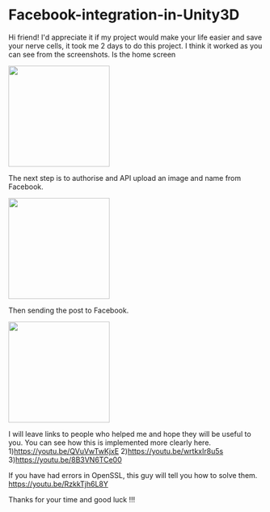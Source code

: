 # Facebook-integration-in-Unity3D

Hi friend! I'd appreciate it if my project would make your life easier and save your nerve cells, it took me 2 days to do this project. I think it worked as you can see from the screenshots.
Is the home screen 

<img src="https://user-images.githubusercontent.com/55653219/130537843-e43daaab-15cd-427e-b8a4-4c8bd0581f81.jpg" width="200">

The next step is to authorise and API upload an image and name from Facebook.

<img src="https://user-images.githubusercontent.com/55653219/130537938-d70589c8-4778-4754-920a-7338fbf169fb.jpg" width="200">

Then sending the post to Facebook.

<img src="https://user-images.githubusercontent.com/55653219/130537956-22aaf337-21d4-4b7c-b5cc-83f58f669a06.jpg" width="200">


 I will leave links to people who helped me and hope they will be useful to you.
 You can see how this is implemented more clearly here.
 1)https://youtu.be/QVuVwTwKjxE
 2)https://youtu.be/wrtkxIr8u5s
 3)https://youtu.be/8B3VN6TCe00
 
 If you have had errors in OpenSSL, this guy will tell you how to solve them.
 https://youtu.be/RzkkTjh6L8Y
 
 Thanks for your time and good luck !!!
 
